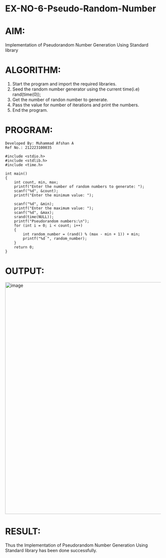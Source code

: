 # EX-NO-6-Pseudo-Random-Number

# AIM: 
Implementation of Pseudorandom Number Generation Using Standard library

# ALGORITHM:
1) Start the program and import the required libraries.
2) Seed the random number generator using the current time(i.e) rand(time(0));
3) Get the number of randon number to generate.
4) Pass the value for number of iterations and print the numbers.
5) End the program.
   
# PROGRAM:
```
Developed By: Muhammad Afshan A
Ref No.: 212223100035
```
```
#include <stdio.h>
#include <stdlib.h>
#include <time.h>

int main() 
{
    int count, min, max;
    printf("Enter the number of random numbers to generate: ");
    scanf("%d", &count);
    printf("Enter the minimum value: ");
    
    scanf("%d", &min);
    printf("Enter the maximum value: ");
    scanf("%d", &max);
    srand(time(NULL));
    printf("Pseudorandom numbers:\n");   
    for (int i = 0; i < count; i++) 
    {
        int random_number = (rand() % (max - min + 1)) + min;
        printf("%d ", random_number);
    }
    return 0;
}
```

# OUTPUT:
<img width="750" alt="image" src="https://github.com/user-attachments/assets/8c501a0b-5148-4be6-b481-a0f38c53ea5b" />


# RESULT:
Thus the Implementation of Pseudorandom Number Generation Using Standard library has been done successfully.

